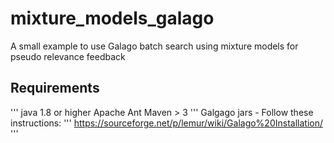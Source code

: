 # mixture_models_galago
A small example to use Galago batch search using mixture models for pseudo relevance feedback

## Requirements
'''
java 1.8 or higher
Apache Ant Maven > 3
'''
Galgago jars - Follow these instructions:
'''
https://sourceforge.net/p/lemur/wiki/Galago%20Installation/
'''
